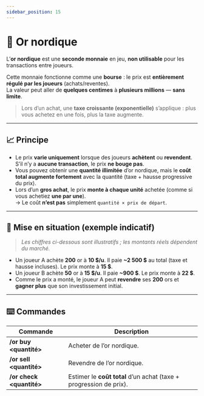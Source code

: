 ```yaml
---
sidebar_position: 15
---
```


# 🥇 Or nordique

L’**or nordique** est une **seconde monnaie** en jeu, **non utilisable** pour les transactions entre joueurs.

Cette monnaie fonctionne comme une **bourse** : le prix est **entièrement régulé par les joueurs** (achats/reventes).  
La valeur peut aller de **quelques centimes** à **plusieurs millions** — **sans limite**.

> Lors d’un achat, une **taxe croissante (exponentielle)** s’applique : plus vous achetez en une fois, plus la taxe augmente.

---

## 📈 Principe

- Le prix **varie uniquement** lorsque des joueurs **achètent** ou **revendent**.  
  S’il n’y a **aucune transaction**, le prix **ne bouge pas**.
- Vous pouvez obtenir une **quantité illimitée** d’or nordique, mais le **coût total augmente fortement** avec la quantité (taxe + hausse progressive du prix).
- Lors d’un **gros achat**, le prix **monte à chaque unité** achetée (comme si vous achetiez **une par une**).  
  → Le coût **n’est pas** simplement `quantité × prix de départ`.

---

## 🧪 Mise en situation (exemple indicatif)

> *Les chiffres ci-dessous sont illustratifs ; les montants réels dépendent du marché.*

- Un joueur A achète **200** or à **10 $/u**. Il paie **~2 500 $** au total (taxe et hausse incluses). Le prix monte à **15 $**.  
- Un joueur B achète **50** or à **15 $/u**. Il paie **~900 $**. Le prix monte à **22 $**.  
- Comme le prix a monté, le joueur A peut **revendre** ses **200** ors et **gagner plus** que son investissement initial.

---

## ⌨️ Commandes

| Commande | Description |
|----------|-------------|
| **/or buy \<quantité\>** | Acheter de l’or nordique. |
| **/or sell \<quantité\>** | Revendre de l’or nordique. |
| **/or check \<quantité\>** | Estimer le **coût total** d’un achat (taxe + progression de prix). |
